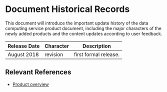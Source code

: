 # Document Historical Records

This document will introduce the important update history of the data computing service product document, including the major characters of the newly added products and the content updates according to user feedback.

|Release Date|Character|Description|
|-|-|-|
|August 2018|revision|first formal release. |



## Relevant References

- [Product overview](../Introduction/What-Is-Advanced-Anti-DDoS.md)

